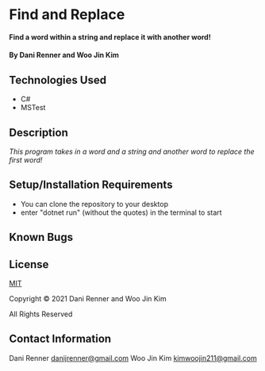 # Find and Replace

#### Find a word within a string and replace it with another word!

#### By Dani Renner and Woo Jin Kim

## Technologies Used

* C#
* MSTest

## Description
_This program takes in a word and a string and another word to replace the first word!_


## Setup/Installation Requirements

* You can clone the repository to your desktop
* enter "dotnet run" (without the quotes) in the terminal to start

## Known Bugs


## License

[MIT](https://opensource.org/licenses/MIT)

Copyright © 2021 Dani Renner and Woo Jin Kim

All Rights Reserved

## Contact Information

Dani Renner danijrenner@gmail.com
Woo Jin Kim kimwoojin211@gmail.com
